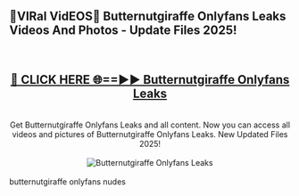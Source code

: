 <h2>🔴VIRal VidEOS🔴 Butternutgiraffe Onlyfans Leaks Videos And Photos - Update Files 2025!</h2>
<br>
<div align="center">
<h2><a href="https://virallinks.top/odZfE0" rel="nofollow">🔴 CLICK HERE 🌐==►► Butternutgiraffe Onlyfans Leaks</a></h2>
<br>
Get Butternutgiraffe Onlyfans Leaks and all content. Now you can access all videos and pictures of Butternutgiraffe Onlyfans Leaks. New Updated Files 2025!
<br>
<br>
<a href="https://virallinks.top/odZfE0" rel="nofollow" data-target="animated-image.originalLink"><img src="https://i.imgur.com/dJHk4Zq.gif)" alt="Butternutgiraffe Onlyfans Leaks" style="max-width: 100%; display: inline-block;" data-target="animated-image.originalImage"></a>
</div>
<br>
butternutgiraffe onlyfans nudes